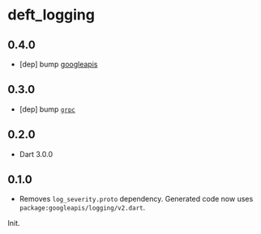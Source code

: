 # deft_logging

## 0.4.0

- [dep] bump [googleapis](https://pub.dev/packages/googleapis/changelog#1200)

## 0.3.0

- [dep] bump [`grpc`](https://pub.dev/packages/grpc/changelog#322)

## 0.2.0

- Dart 3.0.0

## 0.1.0

- Removes `log_severity.proto` dependency. Generated code now uses
  `package:googleapis/logging/v2.dart`.

Init.